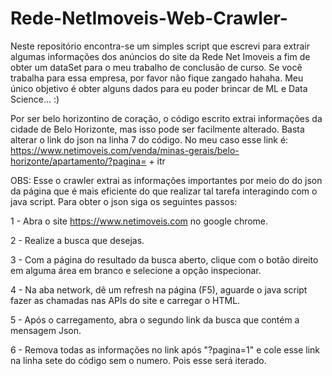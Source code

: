# Rede-NetImoveis-Web-Crawler-
Neste repositório encontra-se um simples script que escrevi para extrair algumas informações dos anúncios do site da Rede Net Imoveis a fim de obter um dataSet para o meu trabalho de conclusão de curso. Se você trabalha para essa empresa, por favor não fique zangado hahaha. Meu único objetivo é obter alguns dados para eu poder brincar de ML e Data Science... :) 

Por ser belo horizontino de coração, o código escrito extrai informações da cidade de Belo Horizonte, mas isso pode ser facilmente alterado. Basta alterar o link do json na linha 7 do código. No meu caso esse link é: https://www.netimoveis.com/venda/minas-gerais/belo-horizonte/apartamento/?pagina= + itr 

OBS: Esse o crawler extrai as informações importantes por meio do do json da página que é mais eficiente do que realizar tal tarefa interagindo com o java script. Para obter o json siga os seguintes passos: 
  
  1 - Abra o site https://www.netimoveis.com no google chrome.
  
  2 - Realize a busca que desejas.
  
  3 - Com a página do resultado da busca aberto, clique com o botão direito em alguma área em branco e selecione a opção inspecionar.
  
  4 - Na aba network, dê um refresh na página (F5), aguarde o java script fazer as chamadas nas APIs do site e carregar o HTML. 
  
  5 - Após o carregamento, abra o segundo link da busca que contém a mensagem Json. 
  
  6 - Remova todas as informações no link após "?pagina=1" e cole esse link na linha sete do código sem o numero. Pois esse será iterado. 
